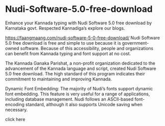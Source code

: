 # Nudi-Software-5.0-free-download

Enhance your Kannada typing with Nudi Software 5.0 free download by Karnataka govt. Respected Kannadiga’s explore our blogs.


https://faangmaang.com/nudi-software-5-0-free-download/
Nudi Software 5.0 free download is free and simple to use because it is government-owned software. Because of this accessibility, people and organizations can benefit from Kannada typing and font support at no cost.

The Kannada Ganaka Parishat, a non-profit organization dedicated to the advancement of the Kannada language and script, created Nudi Software 5.0 free download. The high standard of this program indicates their commitment to maintaining and improving Kannada.

Dynamic Font Embedding: The majority of Nudi’s fonts support dynamic font embedding. This feature is very useful for a range of applications, including database management. Nudi follows an ASCII-based font-encoding standard, although it also supports Unicode saving when necessary.


click here
